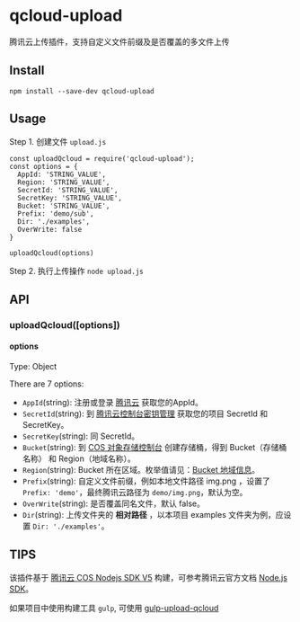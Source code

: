 # qcloud-upload

腾讯云上传插件，支持自定义文件前缀及是否覆盖的多文件上传

## Install

```
npm install --save-dev qcloud-upload
```

## Usage

Step 1. 创建文件 `upload.js`

```
const uploadQcloud = require('qcloud-upload');
const options = {
  AppId: 'STRING_VALUE',
  Region: 'STRING_VALUE',
  SecretId: 'STRING_VALUE',
  SecretKey: 'STRING_VALUE',
  Bucket: 'STRING_VALUE',
  Prefix: 'demo/sub',
  Dir: './examples',
  OverWrite: false
}

uploadQcloud(options)
```

Step 2. 执行上传操作 `node upload.js`

## API

### uploadQcloud([options])

#### options

Type: Object

There are 7 options:

* `AppId`(string): 注册或登录 [腾讯云](https://cloud.tencent.com/login) 获取您的AppId。
* `SecretId`(string): 到 [腾讯云控制台密钥管理](https://console.cloud.tencent.com/capi) 获取您的项目 SecretId 和 SecretKey。
* `SecretKey`(string): 同 SecretId。
* `Bucket`(string): 到 [COS 对象存储控制台](https://console.cloud.tencent.com/cos4) 创建存储桶，得到 Bucket（存储桶名称） 和 Region（地域名称）。
* `Region`(string): Bucket 所在区域。枚举值请见：[Bucket 地域信息](https://cloud.tencent.com/document/product/436/6224)。
* `Prefix`(string): 自定义文件前缀，例如本地文件路径 img.png ，设置了 `Prefix: 'demo'`，最终腾讯云路径为 `demo/img.png`，默认为空。
* `OverWrite`(string): 是否覆盖同名文件，默认 false。
* `Dir`(string): 上传文件夹的 **相对路径** ，以本项目 examples 文件夹为例，应设置 `Dir: './examples'`。

## TIPS

该插件基于 [腾讯云 COS Nodejs SDK V5](https://github.com/tencentyun/cos-nodejs-sdk-v5) 构建，可参考腾讯云官方文档 [Node.js SDK](https://cloud.tencent.com/document/product/436/8629)。

如果项目中使用构建工具 `gulp`, 可使用 [gulp-upload-qcloud](https://github.com/yingye/gulp-upload-qcloud)